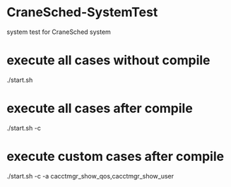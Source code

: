 # CraneSched-SystemTest
system test for CraneSched system

# execute all cases without compile
./start.sh

# execute all cases after compile
./start.sh -c

# execute custom cases after compile
./start.sh -c -a cacctmgr_show_qos,cacctmgr_show_user